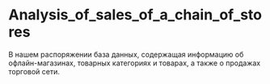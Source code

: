# Analysis_of_sales_of_a_chain_of_stores
В нашем распоряжении база данных, содержащая информацию об офлайн-магазинах, товарных категориях и товарах, а также о продажах торговой сети.
